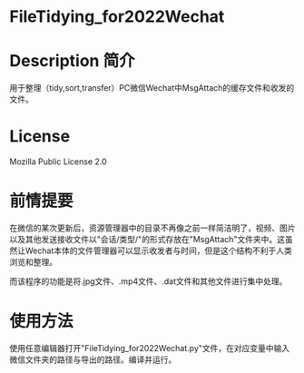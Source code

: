 # FileTidying_for2022Wechat

# Description 简介

用于整理（tidy,sort,transfer）PC微信Wechat中MsgAttach的缓存文件和收发的文件。

# License

Mozilla Public License 2.0

# 前情提要

在微信的某次更新后，资源管理器中的目录不再像之前一样简洁明了，视频、图片以及其他发送接收文件以"会话/类型/"的形式存放在"MsgAttach"文件夹中。这虽然让Wechat本体的文件管理器可以显示收发者与时间，但是这个结构不利于人类浏览和整理。

而该程序的功能是将.jpg文件、.mp4文件、.dat文件和其他文件进行集中处理。

# 使用方法

使用任意编辑器打开"FileTidying_for2022Wechat.py"文件，在对应变量中输入微信文件夹的路径与导出的路径。编译并运行。

